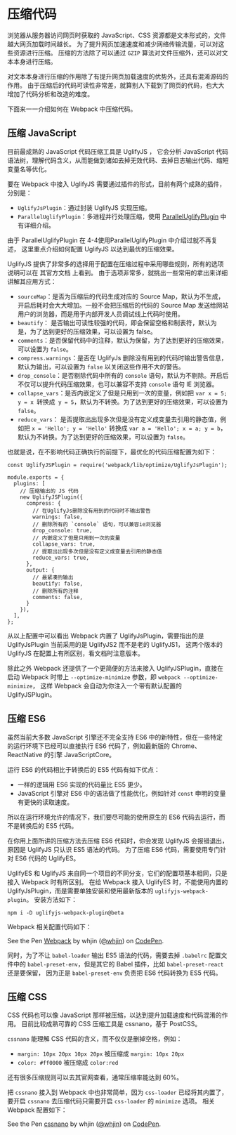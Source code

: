 ﻿# 压缩代码 #
浏览器从服务器访问网页时获取的 JavaScript、CSS 资源都是文本形式的，文件越大网页加载时间越长。 为了提升网页加速速度和减少网络传输流量，可以对这些资源进行压缩。 压缩的方法除了可以通过 `GZIP` 算法对文件压缩外，还可以对文本本身进行压缩。

对文本本身进行压缩的作用除了有提升网页加载速度的优势外，还具有混淆源码的作用。 由于压缩后的代码可读性非常差，就算别人下载到了网页的代码，也大大增加了代码分析和改造的难度。

下面来一一介绍如何在 Webpack 中压缩代码。

## 压缩 JavaScript ##

目前最成熟的 JavaScript 代码压缩工具是 UglifyJS ， 它会分析 JavaScript 代码语法树，理解代码含义，从而能做到诸如去掉无效代码、去掉日志输出代码、缩短变量名等优化。

要在 Webpack 中接入 UglifyJS 需要通过插件的形式，目前有两个成熟的插件，分别是：

- `UglifyJsPlugin`：通过封装 UglifyJS 实现压缩。
- `ParallelUglifyPlugin`：多进程并行处理压缩，使用 [ParallelUglifyPlugin](http://webpack.wuhaolin.cn/4%E4%BC%98%E5%8C%96/4-4%E4%BD%BF%E7%94%A8ParallelUglifyPlugin.html) 中有详细介绍。

由于 ParallelUglifyPlugin 在 4-4使用ParallelUglifyPlugin 中介绍过就不再复述， 这里重点介绍如何配置 UglifyJS 以达到最优的压缩效果。

UglifyJS 提供了非常多的选择用于配置在压缩过程中采用哪些规则，所有的选项说明可以在 其官方文档 上看到。 由于选项非常多，就挑出一些常用的拿出来详细讲解其应用方式：

- `sourceMap`：是否为压缩后的代码生成对应的 Source Map，默认为不生成，开启后耗时会大大增加。一般不会把压缩后的代码的 Source Map 发送给网站用户的浏览器，而是用于内部开发人员调试线上代码时使用。
- `beautify`： 是否输出可读性较强的代码，即会保留空格和制表符，默认为是，为了达到更好的压缩效果，可以设置为 false。
- `comments`：是否保留代码中的注释，默认为保留，为了达到更好的压缩效果，可以设置为 `false`。
- `compress.warnings`：是否在 UglifyJs 删除没有用到的代码时输出警告信息，默认为输出，可以设置为 `false` 以关闭这些作用不大的警告。
- `drop_console`：是否剔除代码中所有的 `console` 语句，默认为不剔除。开启后不仅可以提升代码压缩效果，也可以兼容不支持 `console` 语句 IE 浏览器。
- `collapse_vars`：是否内嵌定义了但是只用到一次的变量，例如把 `var x = 5; y = x `转换成` y = 5`，默认为不转换。为了达到更好的压缩效果，可以设置为 `false`。
- `reduce_vars`： 是否提取出出现多次但是没有定义成变量去引用的静态值，例如把 `x = 'Hello'; y = 'Hello'` 转换成 `var a = 'Hello'; x = a; y = b`，默认为不转换。为了达到更好的压缩效果，可以设置为 `false`。

也就是说，在不影响代码正确执行的前提下，最优化的代码压缩配置为如下：

    const UglifyJSPlugin = require('webpack/lib/optimize/UglifyJsPlugin');
    
    module.exports = {
      plugins: [
        // 压缩输出的 JS 代码
        new UglifyJSPlugin({
          compress: {
            // 在UglifyJs删除没有用到的代码时不输出警告
            warnings: false,
            // 删除所有的 `console` 语句，可以兼容ie浏览器
            drop_console: true,
            // 内嵌定义了但是只用到一次的变量
            collapse_vars: true,
            // 提取出出现多次但是没有定义成变量去引用的静态值
            reduce_vars: true,
          },
          output: {
            // 最紧凑的输出
            beautify: false,
            // 删除所有的注释
            comments: false,
          }
        }),
      ],
    };

从以上配置中可以看出 Webpack 内置了 UglifyJsPlugin，需要指出的是 UglifyJsPlugin 当前采用的是 UglifyJS2 而不是老的 UglifyJS1， 这两个版本的 UglifyJS 在配置上有所区别，看文档时注意版本。

除此之外 Webpack 还提供了一个更简便的方法来接入 UglifyJSPlugin，直接在启动 Webpack 时带上 `--optimize-minimize` 参数，即 `webpack --optimize-minimize`， 这样 Webpack 会自动为你注入一个带有默认配置的 UglifyJSPlugin。

## 压缩 ES6 ##

虽然当前大多数 JavaScript 引擎还不完全支持 ES6 中的新特性，但在一些特定的运行环境下已经可以直接执行 ES6 代码了，例如最新版的 Chrome、ReactNative 的引擎 JavaScriptCore。

运行 ES6 的代码相比于转换后的 ES5 代码有如下优点：

- 一样的逻辑用 ES6 实现的代码量比 ES5 更少。
- JavaScript 引擎对 ES6 中的语法做了性能优化，例如针对 `const` 申明的变量有更快的读取速度。

所以在运行环境允许的情况下，我们要尽可能的使用原生的 ES6 代码去运行，而不是转换后的 ES5 代码。

在你用上面所讲的压缩方法去压缩 ES6 代码时，你会发现 UglifyJS 会报错退出，原因是 UglifyJS 只认识 ES5 语法的代码。 为了压缩 ES6 代码，需要使用专门针对 ES6 代码的 UglifyES。

UglifyES 和 UglifyJS 来自同一个项目的不同分支，它们的配置项基本相同，只是接入 Webpack 时有所区别。 在给 Webpack 接入 UglifyES 时，不能使用内置的 UglifyJsPlugin，而是需要单独安装和使用最新版本的 `uglifyjs-webpack-plugin`。 安装方法如下：

    npm i -D uglifyjs-webpack-plugin@beta
    
Webpack 相关配置代码如下：

<p data-height="465" data-theme-id="0" data-slug-hash="ELqbWw" data-default-tab="js" data-user="whjin" data-embed-version="2" data-pen-title="Webpack" class="codepen">See the Pen <a href="https://codepen.io/whjin/pen/ELqbWw/">Webpack</a> by whjin (<a href="https://codepen.io/whjin">@whjin</a>) on <a href="https://codepen.io">CodePen</a>.</p>
<script async src="https://static.codepen.io/assets/embed/ei.js"></script>

同时，为了不让 `babel-loader` 输出 ES5 语法的代码，需要去掉 `.babelrc` 配置文件中的 `babel-preset-env`，但是其它的 Babel 插件，比如 `babel-preset-react` 还是要保留， 因为正是 `babel-preset-env` 负责把 ES6 代码转换为 ES5 代码。

## 压缩 CSS ##

CSS 代码也可以像 JavaScript 那样被压缩，以达到提升加载速度和代码混淆的作用。 目前比较成熟可靠的 CSS 压缩工具是 cssnano，基于 PostCSS。

`cssnano` 能理解 CSS 代码的含义，而不仅仅是删掉空格，例如：

- `margin: 10px 20px 10px 20px` 被压缩成 `margin: 10px 20px`
- `color: #ff0000` 被压缩成 `color:red`

还有很多压缩规则可以去其官网查看，通常压缩率能达到 60%。

把 `cssnano` 接入到 Webpack 中也非常简单，因为 `css-loader` 已经将其内置了，要开启 `cssnano` 去压缩代码只需要开启 `css-loader` 的 `minimize` 选项。 相关 Webpack 配置如下：

<p data-height="565" data-theme-id="0" data-slug-hash="rvXYwm" data-default-tab="js" data-user="whjin" data-embed-version="2" data-pen-title="cssnano" class="codepen">See the Pen <a href="https://codepen.io/whjin/pen/rvXYwm/">cssnano</a> by whjin (<a href="https://codepen.io/whjin">@whjin</a>) on <a href="https://codepen.io">CodePen</a>.</p>
<script async src="https://static.codepen.io/assets/embed/ei.js"></script>